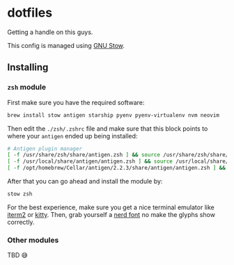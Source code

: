 # dotfiles

Getting a handle on this guys.

This config is managed using [GNU Stow](https://www.gnu.org/software/stow/).

## Installing

### `zsh` module

First make sure you have the required software:

```bash
brew install stow antigen starship pyenv pyenv-virtualenv nvm neovim
```

Then edit the `./zsh/.zshrc` file and make sure that this block points to where
your `antigen` ended up being installed:

```bash
# Antigen plugin manager
[ -f /usr/share/zsh/share/antigen.zsh ] && source /usr/share/zsh/share/antigen.zsh
[ -f /usr/local/share/antigen/antigen.zsh ] && source /usr/local/share/antigen/antigen.zsh
[ -f /opt/homebrew/Cellar/antigen/2.2.3/share/antigen/antigen.zsh ] && source /opt/homebrew/Cellar/antigen/2.2.3/share/antigen/antigen.zsh
```

After that you can go ahead and install the module by:

```bash
stow zsh
```

For the best experience, make sure you get a nice terminal emulator like
[iterm2](https://iterm2.com/) or [kitty](https://sw.kovidgoyal.net/kitty/).
Then, grab yourself a [nerd font](https://www.nerdfonts.com/#home) no make the
glyphs show correctly.

### Other modules

TBD 😅
